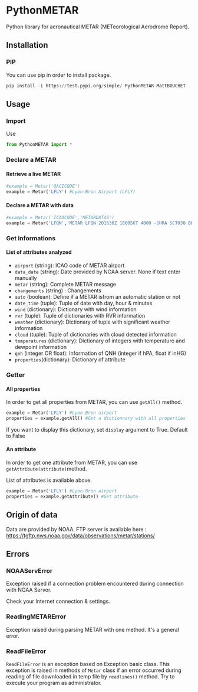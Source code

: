 # PythonMETAR
Python library for aeronautical METAR (METeorological Aerodrome Report). 

## Installation

### PIP

You can use pip in order to install package.

```python
pip install -i https://test.pypi.org/simple/ PythonMETAR-MattBOUCHET
```

## Usage

### Import

Use 

```python
from PythonMETAR import *
```

### Declare a METAR

#### Retrieve a live METAR

```python
#example = Metar('OACICODE')
example = Metar('LFLY') #Lyon-Bron Airport (LFLY)
```

#### Declare a METAR with data

```python
#example = Metar('ICAOCODE','METARDATAS')
example = Metar('LFQN','METAR LFQN 201630Z 18005KT 4000 -SHRA SCT030 BKN050 18/12 Q1014 NOSIG=') #Saint-Omer Airfield (LFLY)
```

### Get informations

#### List of attributes analyzed

- `airport` (string): ICAO code of METAR airport
- `data_date` (string): Date provided by NOAA server. None if text enter manually
- `metar` (string): Complete METAR message
- `changements` (string) : Changements
- `auto` (boolean): Define if a METAR isfrom an automatic station or not
- `date_time` (tuple): Tuple of date with day, hour & minutes
- `wind` (dictionary): Dictionary with wind information
- `rvr` (tuple): Tuple of dictionaries with RVR information
- `weather` (dictionary): Dictionary of tuple with significant weather information
- `cloud` (tuple): Tuple of dictionaries with cloud detected information
- `temperatures` (dictionary): Dictionary of integers with temperature and dewpoint information
- `qnh` (integer OR float): Information of QNH (integer if hPA, float if inHG)
- `properties`(dictionary): Dictionary of attribute

### Getter

#### All properties

In order to get all properties from METAR, you can use `getAll()` method.

```python
example = Metar('LFLY') #Lyon-Bron airport
properties = example.getAll() #Get a dictionnary with all properties
```

If you want to display this dictionary, set `display` argument to True. Default to False

#### An attribute

In order to get one attribute from METAR, you can use `getAttribute(attribute)`method.

List of attributes is available above.

```python
example = Metar('LFLY') #Lyon-Bron airport
properties = example.getAttribute() #Get attribute
```

## Origin of data

Data are provided by NOAA. FTP server is available here : https://tgftp.nws.noaa.gov/data/observations/metar/stations/

## Errors

### NOAAServError

Exception raised if a connection problem encountered during connection with NOAA Servor.

Check your Internet connection & settings.

### ReadingMETARError

Exception raised during parsing METAR with one method. It's a general error.

### ReadFileError

`ReadFileError` is an exception based on Exception basic class. This exception is raised in methods of `Metar` class if an error occurred during reading of file downloaded in temp file by `readlines()` method. Try to execute your program as administrator.